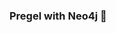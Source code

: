 ### Pregel with Neo4j 🚀



































































































































 
































































































































































































































